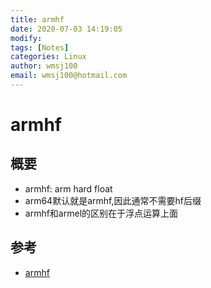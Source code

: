 ```yaml
---
title: armhf
date: 2020-07-03 14:19:05
modify: 
tags: [Notes]
categories: Linux
author: wmsj100
email: wmsj100@hotmail.com
---
```


# armhf

## 概要

- armhf: arm hard float
- arm64默认就是armhf,因此通常不需要hf后缀
- armhf和armel的区别在于浮点运算上面

## 参考

- [armhf](https://www.cnblogs.com/hustdc/p/7224980.html)
